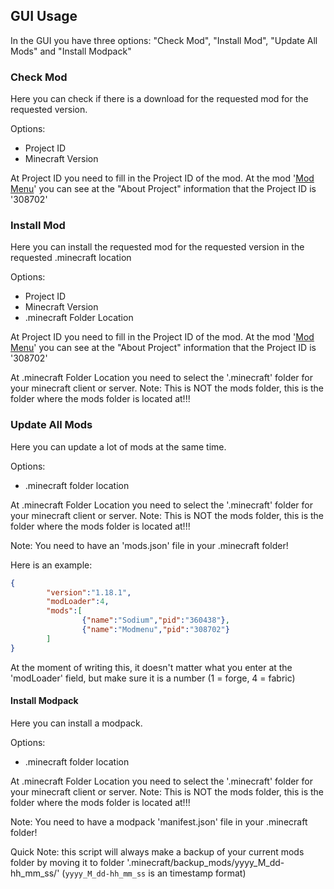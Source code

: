 GUI Usage
---------------

In the GUI you have three options: "Check Mod", "Install Mod", "Update All Mods" and "Install Modpack"

### Check Mod

Here you can check if there is a download for the requested mod for the requested version.

Options:
- Project ID
- Minecraft Version

At Project ID you need to fill in the Project ID of the mod. 
At the mod '[Mod Menu](https://www.curseforge.com/minecraft/mc-mods/modmenu)' you can see at the "About Project" information that the Project ID is '308702'


### Install Mod

Here you can install the requested mod for the requested version in the requested .minecraft location

Options:
- Project ID
- Minecraft Version
- .minecraft Folder Location

At Project ID you need to fill in the Project ID of the mod. 
At the mod '[Mod Menu](https://www.curseforge.com/minecraft/mc-mods/modmenu)' you can see at the "About Project" information that the Project ID is '308702'

At .minecraft Folder Location you need to select the '.minecraft' folder for your minecraft client or server. 
Note: This is NOT the mods folder, this is the folder where the mods folder is located at!!!


### Update All Mods

Here you can update a lot of mods at the same time. 

Options: 
- .minecraft folder location

At .minecraft Folder Location you need to select the '.minecraft' folder for your minecraft client or server. 
Note: This is NOT the mods folder, this is the folder where the mods folder is located at!!!

Note: You need to have an 'mods.json' file in your .minecraft folder!

Here is an example:
```json
{
        "version":"1.18.1",
        "modLoader":4,
        "mods":[
                {"name":"Sodium","pid":"360438"},
                {"name":"Modmenu","pid":"308702"}
        ]
}
```

At the moment of writing this, it doesn't matter what you enter at the 'modLoader' field, but make sure it is a number (1 = forge, 4 = fabric)


#### Install Modpack

Here you can install a modpack.

Options: 
- .minecraft folder location

At .minecraft Folder Location you need to select the '.minecraft' folder for your minecraft client or server. 
Note: This is NOT the mods folder, this is the folder where the mods folder is located at!!!

Note: You need to have a modpack 'manifest.json' file in your .minecraft folder!


Quick Note: this script will always make a backup of your current mods folder by moving it to folder '.minecraft/backup_mods/yyyy_M_dd-hh_mm_ss/' (`yyyy_M_dd-hh_mm_ss` is an timestamp format)
